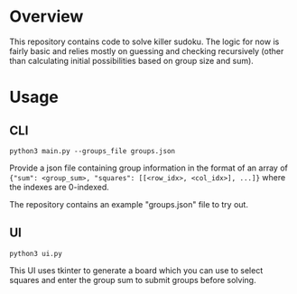 # Overview

This repository contains code to solve killer sudoku. The logic for now is fairly basic and relies mostly on guessing and checking recursively
(other than calculating initial possibilities based on group size and sum).

# Usage
## CLI
```
python3 main.py --groups_file groups.json
```

Provide a json file containing group information in the format of an array of `{"sum": <group_sum>, "squares": [[<row_idx>, <col_idx>], ...]}` where the indexes are 0-indexed.

The repository contains an example "groups.json" file to try out.

## UI
```
python3 ui.py
```

This UI uses tkinter to generate a board which you can use to select squares and enter the group sum to submit groups before solving.
